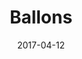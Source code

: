 ---
title: Ballons
date: '2017-04-12'
thumb_image: images/mar-2yo/balloons.jpg
thumb_image_alt: Ballons
image: images/mar-2yo/balloons.jpg
image_alt: Ballons
template: project
---	